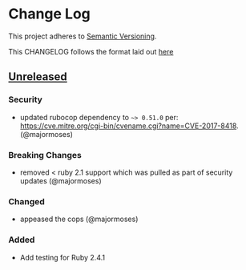 # Change Log
This project adheres to [Semantic Versioning](http://semver.org/).

This CHANGELOG follows the format laid out [here](https://github.com/sensu-plugins/community/blob/master/HOW_WE_CHANGELOG.md)

## [Unreleased]

### Security
- updated rubocop dependency to `~> 0.51.0` per: https://cve.mitre.org/cgi-bin/cvename.cgi?name=CVE-2017-8418. (@majormoses)

### Breaking Changes
- removed < ruby 2.1 support which was pulled as part of security updates (@majormoses)

### Changed
- appeased the cops (@majormoses)

### Added
- Add testing for Ruby 2.4.1

[Unreleased]: https://github.com/sensu-plugins/sensu-plugins-bigpanda/compare/5e3b6c5bb931d7ced3fcad579589ab1f5c88c2c9...HEAD
[0.1.0]: https://github.com/sensu-plugins/sensu-plugins-bigpanda/compare/5e3b6c5bb931d7ced3fcad579589ab1f5c88c2c9...0.1.0
